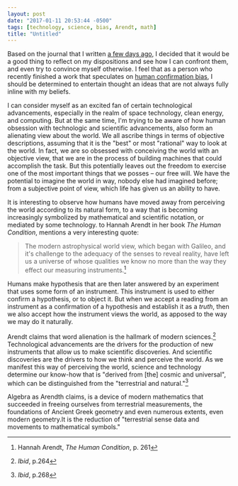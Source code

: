 ```yaml
---
layout: post
date: "2017-01-11 20:53:44 -0500"
tags: [technology, science, bias, Arendt, math]
title: "Untitled"
---
```


Based on the journal that I written [a few days ago](/journal/2017/01/09-winter-on-the-dark-side-of-the-moon), I decided that it would be a good thing to reflect on my dispositions and see how I can confront them, and even try to convince myself otherwise. I feel that as a person who recently finished a work that speculates on [human confirmation bias](/project/extensions-of-bias), I should be determined to entertain thought an ideas that are not always fully inline with my beliefs.

I can consider myself as an excited fan of certain technological advancements, especially in the realm of space technology, clean energy, and computing. But at the same time, I'm trying to be aware of how human obsession with technologic and scientific advancements, also form an alienating view about the world. We all ascribe things in terms of objective descriptions, assuming that it is the "best" or most "rational" way to look at the world. In fact, we are so obsessed with conceiving the world with an objective view, that we are in the process of building machines that could accomplish the task. But this potentially leaves out the freedom to exercise one of the most important things that we posses – our free will. We have the potential to imagine the world in way, nobody else had imagined before; from a subjective point of view, which life has given us an ability to have.

It is interesting to observe how humans have moved away from perceiving the world according to its natural form, to a way that is becoming increasingly symbolized by mathematical and scientific notation, or mediated by some technology. to Hannah Arendt in her book *The Human Condition*, mentions a very interesting quote:

> The modern astrophysical world view, which began with Galileo, and it's challenge to the adequacy of the senses to reveal reality, have left us a universe of whose qualities we know no more than the way they effect our measuring instruments.[^449ac390]

Humans make hypothesis that are then later answered by an experiment that uses some form of an instrument. This instrument is used to either confirm a hypothesis, or to object it. But when we accept a reading from an instrument as a confirmation of a hypothesis and establish it as a *truth*, then we also accept how the instrument views the world, as apposed to the way we may do it naturally.

Arendt claims that word alienation is the hallmark of modern sciences.[^f68e51d6] Technological advancements are the drivers for the production of new instruments that allow us to make scientific discoveries. And scientific discoveries are the drivers to how we think and perceive the world. As we manifest this way of perceiving the world, science and technology determine our know-how that is "derived from [the] cosmic and universal", which can be distinguished from the "terrestrial and natural."[^ba440aa1]

Algebra as Arendth claims, is a device of modern mathematics that succeeded in freeing ourselves from terrestrial measurements, the foundations of Ancient Greek geometry and even numerous extents, even modern geometry.It is the reduction of "terrestrial sense data and movements to mathematical symbols."

[^449ac390]: Hannah Arendt, *The Human Condition*, p. 261
[^f68e51d6]: *Ibid*, p.264
[^ba440aa1]: *Ibid*, p.268
[^268]: *Ibid*, p.265
